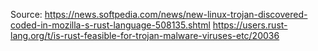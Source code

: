 Source:
https://news.softpedia.com/news/new-linux-trojan-discovered-coded-in-mozilla-s-rust-language-508135.shtml
https://users.rust-lang.org/t/is-rust-feasible-for-trojan-malware-viruses-etc/20036
